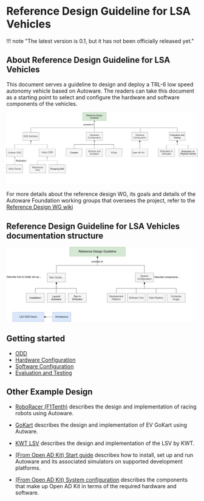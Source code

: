 # Reference Design Guideline for LSA Vehicles

!!! note "The latest version is 0.1, but it has not been officially released yet."

## About Reference Design Guideline for LSA Vehicles

This document serves a guideline to design and deploy a TRL-6 low speed autonomy vehicle based on Autoware. The readers can take this document as a starting point to select and configure the hardware and software components of the vehicles. 
 
![Reference Design Guideline Structure](assets/images/Structure_of_LSV_ReferenceDesign.svg)

For more details about the reference design WG, its goals and details of the Autoware Foundation working groups that oversees the project, refer to the [Reference Design WG wiki](https://github.com/autowarefoundation/RefDesignWG/wiki/)

## Reference Design Guideline for LSA Vehicles documentation structure

![Reference Design Guideline for LSA vehicles docs structure](assets/images/Structure_of_document_repo.svg)

## Getting started
- [ODD](./odd-definition/index.md)
- [Hardware Configuration](./hardware-configuration/index.md)
- [Software Configuration](./software-configuration/index.md)
- [Evaluation and Testing](./evaluation-and-testing/index.md)

## Other Example Design
- [RoboRacer (F1Tenth)](./OtherExampleDesigns/F1Tenth/Reference%20Design%20for%20F1Tenth%20with%20Autoware.md) describes the design and implementation of racing robots using Autoware.

- [GoKart](./OtherExampleDesigns/GoKart/Reference%20Design%20for%20Go-Kart%20with%20Autoware.md) describes the design and implementation of EV GoKart using Autware.

- [KWT LSV](./OtherExampleDesigns/LSV/Kingway_LSV_introduction_ENG_0729AWF_v1.pdf) describes the design and implementation of the LSV by KWT.

- [(From Open AD Kit) Start guide](./start-guide/index.md) describes how to install, set up and run Autoware and its associated simulators on supported development platforms.
- [(From Open AD Kit) System configuration](./system-configuration/index.md) describes the components that make up Open AD Kit in terms of the required hardware and software.